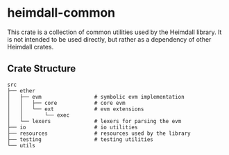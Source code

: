 # heimdall-common

This crate is a collection of common utilities used by the Heimdall library. It is not intended to be used directly, but rather as a dependency of other Heimdall crates.

## Crate Structure

```
src
├── ether
│   ├── evm                 # symbolic evm implementation
│   │   ├── core            # core evm
│   │   └── ext             # evm extensions
│   │       └── exec
│   └── lexers              # lexers for parsing the evm
├── io                      # io utilities
├── resources               # resources used by the library
├── testing                 # testing utilities
└── utils
```

